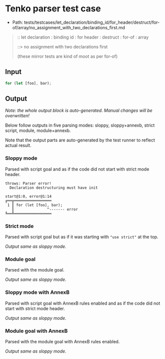 # Tenko parser test case

- Path: tests/testcases/let_declaration/binding_id/for_header/destruct/for-of/array/no_assignment_with_two_declarations_first.md

> :: let declaration : binding id : for header : destruct : for-of : array
>
> ::> no assignment with two declarations first
>
> (these mirror tests are kind of moot as per for-of)

## Input

`````js
for (let [foo], bar);
`````

## Output

_Note: the whole output block is auto-generated. Manual changes will be overwritten!_

Below follow outputs in five parsing modes: sloppy, sloppy+annexb, strict script, module, module+annexb.

Note that the output parts are auto-generated by the test runner to reflect actual result.

### Sloppy mode

Parsed with script goal and as if the code did not start with strict mode header.

`````
throws: Parser error!
  Declaration destructuring must have init

start@1:0, error@1:14
╔══╦═════════════════
 1 ║ for (let [foo], bar);
   ║               ^------- error
╚══╩═════════════════

`````

### Strict mode

Parsed with script goal but as if it was starting with `"use strict"` at the top.

_Output same as sloppy mode._

### Module goal

Parsed with the module goal.

_Output same as sloppy mode._

### Sloppy mode with AnnexB

Parsed with script goal with AnnexB rules enabled and as if the code did not start with strict mode header.

_Output same as sloppy mode._

### Module goal with AnnexB

Parsed with the module goal with AnnexB rules enabled.

_Output same as sloppy mode._
